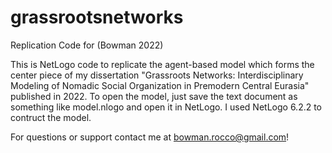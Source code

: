 # grassrootsnetworks
Replication Code for (Bowman 2022)

This is NetLogo code to replicate the agent-based model which forms the center piece of my dissertation "Grassroots Networks: Interdisciplinary Modeling of Nomadic Social Organization in Premodern Central Eurasia" published in 2022. To open the model, just save the text document as something like model.nlogo and open it in NetLogo. I used NetLogo 6.2.2 to contruct the model. 

For questions or support contact me at bowman.rocco@gmail.com!
